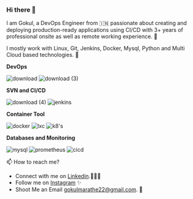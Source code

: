 ### Hi there 👋



I am Gokul, a DevOps Engineer from 🇮🇳 passionate about creating and deploying production-ready applications using CI/CD with 3+ years of professional onsite as well as remote working experience. 🎯

I mostly work with Linux, Git, Jenkins, Docker, Mysql, Python and Multi Cloud based technologies. 🚀

**DevOps**

![download](https://user-images.githubusercontent.com/74354981/211292190-2f793218-577b-42f9-9299-64b6a230b422.png)  ![download (3)](https://user-images.githubusercontent.com/74354981/211293827-9eb1c8cd-320d-4e59-a16f-54c86d3a6df5.png)

**SVN and CI/CD**

![download (4)](https://user-images.githubusercontent.com/74354981/211296663-5459b861-8629-4f62-9e79-31fe3ffe5e0f.gif) ![jenkins](https://user-images.githubusercontent.com/74354981/211297093-8c830842-bd12-466f-aae0-af91eb079f22.gif)

**Container Tool**

![docker](https://user-images.githubusercontent.com/74354981/211297403-867d0a89-6841-426d-b2ba-2a2b6b57afc1.gif)  ![lxc](https://user-images.githubusercontent.com/74354981/211297616-f6fcd30b-2d05-495b-98df-b3ce6b1a73d3.png) ![k8's](https://user-images.githubusercontent.com/74354981/211297907-eb31f22a-a3f4-4492-9ebf-ff7ca3c558a0.png)








**Databases and Monitoring**

![mysql](https://user-images.githubusercontent.com/74354981/211296106-e7a71fcd-1562-42cf-adfb-5e91d9a124c7.gif) ![prometheus](https://user-images.githubusercontent.com/74354981/211296279-cd6014a0-f1d7-4030-a2dd-0baac69ef8b3.gif) ![cicd](https://user-images.githubusercontent.com/74354981/211296320-4ee4cc55-d4da-4581-a2c1-5f319d18040c.gif)  


📫 How to reach me?
- Connect with me on [Linkedin](https://www.linkedin.com/in/gokul-marathe-101988175/).👨🏻‍💻
- Follow me on [Instagram]() ✨
- Shoot Me an Email gokulmarathe22@gmail.com. 💌






<!--
**gokulmarathe22/gokulmarathe22** is a ✨ _special_ ✨ repository because its `README.md` (this file) appears on your GitHub profile.
Here are some ideas to get you started:

- 🔭 I’m currently working on ...
- 🌱 I’m currently learning ...
- 👯 I’m looking to collaborate on ...
- 🤔 I’m looking for help with ...
- 💬 Ask me about ...
- 📫 How to reach me: ...
- 😄 Pronouns: ...
- ⚡ Fun fact: ...
-->
